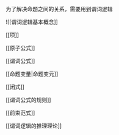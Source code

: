 为了解决命题之间的关系，需要用到谓词逻辑

![[谓词逻辑基本概念]]

[[项]]

[[原子公式]]

[[谓词公式]]

[[命题变量|命题变元]]

[[闭式]]

[[谓词公式的规则]]

[[前束范式]]

[[谓词逻辑的推理理论]]



